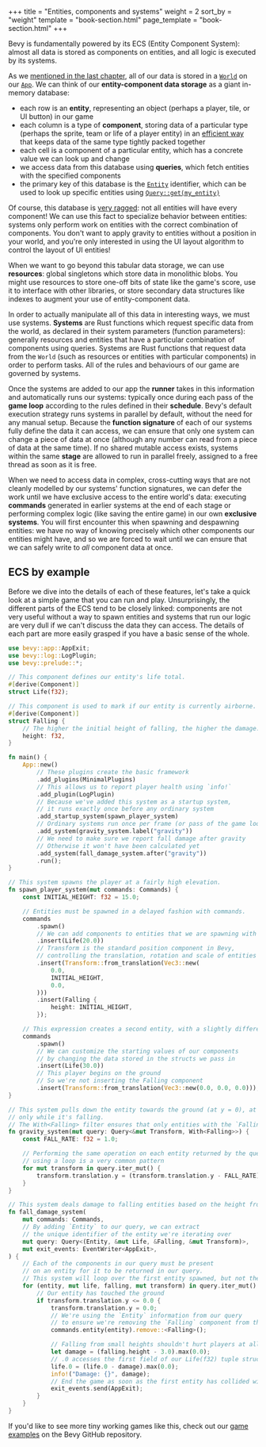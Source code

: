 +++
title = "Entities, components and systems"
weight = 2
sort_by = "weight"
template = "book-section.html"
page_template = "book-section.html"
+++

Bevy is fundamentally powered by its ECS (Entity Component System): almost all data is stored as components on entities, and all logic is executed by its systems.

As we [mentioned in the last chapter](../welcome/app/_index.md), all of our data is stored in a [`World`](https://docs.rs/bevy/latest/bevy/ecs/world/struct.World.html) on our [`App`](https://docs.rs/bevy/latest/bevy/app/struct.App.html).
We can think of our **entity-component data storage** as a giant in-memory database:

* each row is an **entity**, representing an object (perhaps a player, tile, or UI button) in our game
* each column is a type of **component**, storing data of a particular type (perhaps the sprite, team or life of a player entity) in an [efficient way](https://github.com/bevyengine/bevy/pull/1525) that keeps data of the same type tightly packed together
* each cell is a component of a particular entity, which has a concrete value we can look up and change
* we access data from this database using **queries**, which fetch entities with the specified components
* the primary key of this database is the [`Entity`](https://docs.rs/bevy/latest/bevy/ecs/entity/struct.Entity.html) identifier, which can be used to look up specific entities using [`Query::get(my_entity)`](https://docs.rs/bevy/latest/bevy/ecs/prelude/struct.Query.html#method.get)

Of course, this database is [very ragged](https://www.transdatasolutions.com/what-is-ragged-data/): not all entities will have every component!
We can use this fact to specialize behavior between entities: systems only perform work on entities with the correct combination of components.
You don't want to apply gravity to entities without a position in your world, and you're only interested in using the UI layout algorithm to control the layout of UI entities!

When we want to go beyond this tabular data storage, we can use **resources**: global singletons which store data in monolithic blobs.
You might use resources to store one-off bits of state like the game's score, use it to interface with other libraries, or store secondary data structures like indexes to augment your use of entity-component data.

In order to actually manipulate all of this data in interesting ways, we must use systems.
**Systems** are Rust functions which request specific data from the world, as declared in their system parameters (function parameters): generally resources and entities that have a particular combination of components using queries.
Systems are Rust functions that request data from the `World` (such as resources or entities with particular components) in order to perform tasks.
All of the rules and behaviours of our game are governed by systems.

Once the systems are added to our app the **runner** takes in this information and automatically runs our systems: typically once during each pass of the **game loop** according to the rules defined in their **schedule**.
Bevy's default execution strategy runs systems in parallel by default, without the need for any manual setup.
Because the **function signature** of each of our systems fully define the data it can access, we can ensure that only one system can change a piece of data at once (although any number can read from a piece of data at the same time).
If no shared mutable access exists, systems within the same **stage** are allowed to run in parallel freely, assigned to a free thread as soon as it is free.

When we need to access data in complex, cross-cutting ways that are not cleanly modelled by our systems' function signatures, we can defer the work until we have exclusive access to the entire world's data: executing **commands** generated in earlier systems at the end of each stage or performing complex logic (like saving the entire game) in our own **exclusive systems**.
You will first encounter this when spawning and despawning entities: we have no way of knowing precisely which other components our entities might have, and so we are forced to wait until we can ensure that we can safely write to *all* component data at once.

## ECS by example

Before we dive into the details of each of these features, let's take a quick look at a simple game that you can run and play.
Unsurprisingly, the different parts of the ECS tend to be closely linked: components are not very useful without a way to spawn entities and systems that run our logic are very dull if we can't discuss the data they can access.
The details of each part are more easily grasped if you have a basic sense of the whole.

```rust
use bevy::app::AppExit;
use bevy::log::LogPlugin;
use bevy::prelude::*;

// This component defines our entity's life total.
#[derive(Component)]
struct Life(f32);

// This component is used to mark if our entity is currently airborne.
#[derive(Component)]
struct Falling {
    // The higher the initial height of falling, the higher the damage.
    height: f32,
}

fn main() {
    App::new()
        // These plugins create the basic framework
        .add_plugins(MinimalPlugins)
        // This allows us to report player health using `info!`
        .add_plugin(LogPlugin)
        // Because we've added this system as a startup system,
        // it runs exactly once before any ordinary system
        .add_startup_system(spawn_player_system)
        // Ordinary systems run once per frame (or pass of the game loop).
        .add_system(gravity_system.label("gravity"))
        // We need to make sure we report fall damage after gravity
        // Otherwise it won't have been calculated yet
        .add_system(fall_damage_system.after("gravity"))
        .run();
}

// This system spawns the player at a fairly high elevation.
fn spawn_player_system(mut commands: Commands) {
    const INITIAL_HEIGHT: f32 = 15.0;

    // Entities must be spawned in a delayed fashion with commands.
    commands
        .spawn()
        // We can add components to entities that we are spawning with the .insert()
        .insert(Life(20.0))
        // Transform is the standard position component in Bevy,
        // controlling the translation, rotation and scale of entities
        .insert(Transform::from_translation(Vec3::new(
            0.0,
            INITIAL_HEIGHT,
            0.0,
        )))
        .insert(Falling {
            height: INITIAL_HEIGHT,
        });

    // This expression creates a second entity, with a slightly different set of components
    commands
        .spawn()
        // We can customize the starting values of our components
        // by changing the data stored in the structs we pass in
        .insert(Life(30.0))
        // This player begins on the ground
        // So we're not inserting the Falling component
        .insert(Transform::from_translation(Vec3::new(0.0, 0.0, 0.0)));
}

// This system pulls down the entity towards the ground (at y = 0), at a constant velocity,
// only while it's falling.
// The With<Falling> filter ensures that only entities with the `Falling` component are affected
fn gravity_system(mut query: Query<&mut Transform, With<Falling>>) {
    const FALL_RATE: f32 = 1.0;

    // Performing the same operation on each entity returned by the query
    // using a loop is a very common pattern
    for mut transform in query.iter_mut() {
        transform.translation.y = (transform.translation.y - FALL_RATE).max(0.0);
    }
}

// This system deals damage to falling entities based on the height from which it fell
fn fall_damage_system(
    mut commands: Commands,
    // By adding `Entity` to our query, we can extract
    // the unique identifier of the entity we're iterating over
    mut query: Query<(Entity, &mut Life, &Falling, &mut Transform)>,
    mut exit_events: EventWriter<AppExit>,
) {
    // Each of the components in our query must be present
    // on an entity for it to be returned in our query.
    // This system will loop over the first entity spawned, but not the second.
    for (entity, mut life, falling, mut transform) in query.iter_mut() {
        // Our entity has touched the ground
        if transform.translation.y <= 0.0 {
            transform.translation.y = 0.0;
            // We're using the `Entity` information from our query
            // to ensure we're removing the `Falling` component from the correct entity
            commands.entity(entity).remove::<Falling>();

            // Falling from small heights shouldn't hurt players at all
            let damage = (falling.height - 3.0).max(0.0);
            // .0 accesses the first field of our Life(f32) tuple struct
            life.0 = (life.0 - damage).max(0.0);
            info!("Damage: {}", damage);
            // End the game as soon as the first entity has collided with the ground
            exit_events.send(AppExit);
        }
    }
}
```

If you'd like to see more tiny working games like this, check out our [game examples](https://github.com/bevyengine/bevy/tree/latest/examples/game) on the Bevy GitHub repository.
